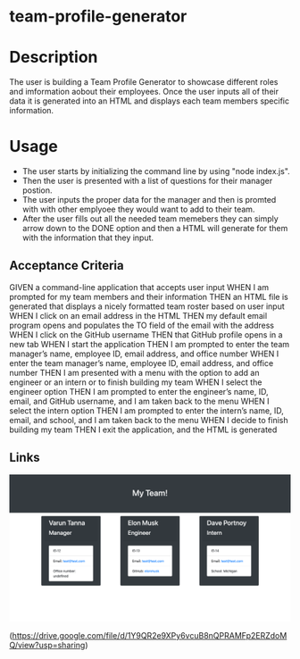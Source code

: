 # team-profile-generator

# Description
The user is building a Team Profile Generator to showcase different roles and imformation aobout their employees. Once the user inputs all of their data it is generated into an HTML and displays each team members specific information.

# Usage
-   The user starts by initializing the command line by using      "node index.js".
- Then the user is presented with a list of questions for their manager postion.
- The user inputs the proper data for the manager and then is promted with with other emplyoee they would want to add to their team. 
- After the user fills out all the needed team memebers they can simply arrow down to the DONE option and then a HTML will generate for them with the information that they input.

## Acceptance Criteria
GIVEN a command-line application that accepts user input
WHEN I am prompted for my team members and their information
THEN an HTML file is generated that displays a nicely formatted team roster based on user input
WHEN I click on an email address in the HTML
THEN my default email program opens and populates the TO field of the email with the address
WHEN I click on the GitHub username
THEN that GitHub profile opens in a new tab
WHEN I start the application
THEN I am prompted to enter the team manager’s name, employee ID, email address, and office number
WHEN I enter the team manager’s name, employee ID, email address, and office number
THEN I am presented with a menu with the option to add an engineer or an intern or to finish building my team
WHEN I select the engineer option
THEN I am prompted to enter the engineer’s name, ID, email, and GitHub username, and I am taken back to the menu
WHEN I select the intern option
THEN I am prompted to enter the intern’s name, ID, email, and school, and I am taken back to the menu
WHEN I decide to finish building my team
THEN I exit the application, and the HTML is generated

## Links
![Generated HTML screenshot](teamimage.png)


(https://drive.google.com/file/d/1Y9QR2e9XPy6vcuB8nQPRAMFp2ERZdoMQ/view?usp=sharing)
